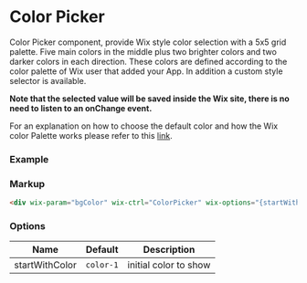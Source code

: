 # Color Picker
<!-- ColorPicker -->

Color Picker component, provide Wix style color selection with a 5x5 grid palette. Five main colors in the middle plus two brighter colors and two darker colors in each direction. These colors are defined according to the color palette of Wix user that added your App. In addition a custom style selector is available.

**Note that the selected value will be saved inside the Wix site, there is no need to listen to an onChange event.**

For an explanation on how to choose the default color and how the Wix color Palette works please refer to this [link](http://dev.wix.com/docs/product/designing-your-app#wix-color-picker).


### Example

<div wix-param="bgColor" wix-ctrl="ColorPicker" wix-options="{startWithColor: 'color-3'}"></div>


### Markup
```html
<div wix-param="bgColor" wix-ctrl="ColorPicker" wix-options="{startWithColor: 'color-3'}"></div>
```

### Options

Name           | Default   | Description
-------------  |---------- |------------
startWithColor | `color-1` | initial color to show